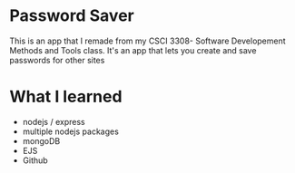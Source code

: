 # Password Saver
This is an app that I remade from my CSCI 3308- Software Developement Methods and Tools class. It's an app that lets you create and save passwords for other sites
# What I learned
* nodejs / express
* multiple nodejs packages
* mongoDB
* EJS
* Github
